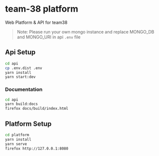 # team-38 platform

Web Platform & API for team38

> Note: Please run your own mongo instance and replace MONGO_DB and MONGO_URI in api `.env` file

## Api Setup

```bash
cd api
cp .env.dist .env
yarn install
yarn start:dev
```

### Documentation

```bash
cd api
yarn build:docs
firefox docs/build/index.html
```

## Platform Setup

```bash
cd platform
yarn install
yarn serve
firefox http://127.0.0.1:8080
```
